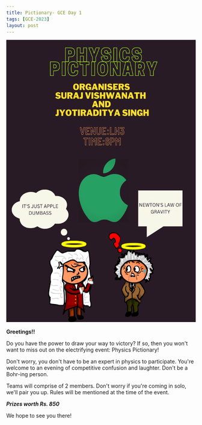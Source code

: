 ```yaml
---
title: Pictionary- GCE Day 1
tags: [GCE-2023]
layout: post
---
```


<p align="center">
<img src="/posters/GCE-Day_1.png" height=750>
</p>

**Greetings!!**

Do you have the power to draw your way to victory? If so, then you won't want to miss out on the electrifying event: Physics Pictionary! 
<!--more-->

Don't worry, you don't have to be an expert in physics to participate. You're welcome to an evening of competitive confusion and laughter.
Don't be a Bohr-ing person. 

Teams will comprise of 2 members.
Don't worry if you're coming in solo, we'll pair you up.
Rules will be mentioned at the time of the event.

**_Prizes worth Rs. 850_**

We hope to see you there!




